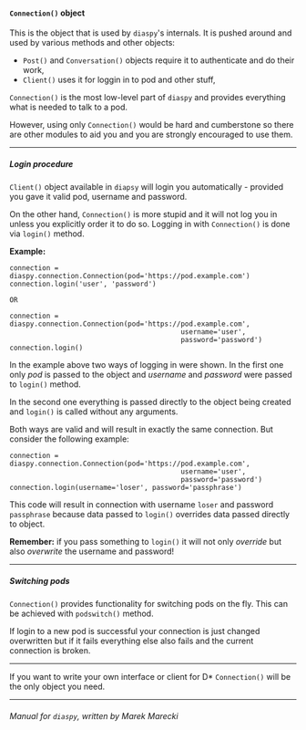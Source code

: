 #### `Connection()` object

This is the object that is used by `diaspy`'s internals. 
It is pushed around and used by various methods and other objects:

*   `Post()` and `Conversation()` objects require it to authenticate and 
    do their work,
*   `Client()` uses it for loggin in to pod and other stuff,


`Connection()` is the most low-level part of `diaspy` and provides everything 
what is needed to talk to a pod.

However, using only `Connection()` would be hard and cumberstone so there are 
other modules to aid you and you are strongly encouraged to use them.


----

##### Login procedure

`Client()` object available in `diapsy` will login you automatically - provided 
you gave it valid pod, username and password. 

On the other hand, `Connection()` is more stupid and it will not log you in unless 
you explicitly order it to do so. 
Logging in with `Connection()` is done via `login()` method. 

**Example:**

    connection = diaspy.connection.Connection(pod='https://pod.example.com')
    connection.login('user', 'password')

    OR

    connection = diaspy.connection.Connection(pod='https://pod.example.com',
                                              username='user',
                                              password='password')
    connection.login()


In the example above two ways of logging in were shown. 
In the first one only *pod* is passed to the object and 
*username* and *password* were passed to `login()` method. 

In the second one everything is passed directly to the object being 
created and `login()` is called without any arguments. 

Both ways are valid and will result in exactly the same connection. 
But consider the following example:


    connection = diaspy.connection.Connection(pod='https://pod.example.com',
                                              username='user',
                                              password='password')
    connection.login(username='loser', password='passphrase')

This code will result in connection with username `loser` and 
password `passphrase` because data passed to `login()` overrides data 
passed directly to object. 

**Remember:** if you pass something to `login()` it will not only *override* but 
also *overwrite* the username and password!


----

##### Switching pods

`Connection()` provides functionality for switching pods on the fly. 
This can be achieved with `podswitch()` method. 

If login to a new pod is successful your connection is just changed 
overwritten but if it fails everything else also fails and the current 
connection is broken.


----

If you want to write your own interface or client for D\* 
`Connection()` will be the only object you need.

----

###### Manual for `diaspy`, written by Marek Marecki
